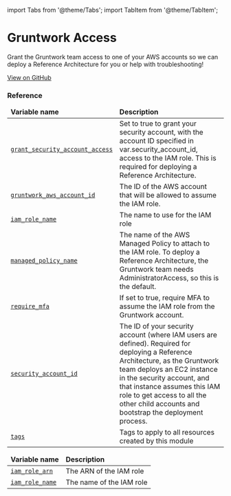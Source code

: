 import Tabs from '@theme/Tabs';
import TabItem from '@theme/TabItem';

# Gruntwork Access

Grant the Gruntwork team access to one of your AWS accounts so we can deploy a Reference Architecture for you or help with troubleshooting!

<a href="https://github.com/gruntwork-io/terraform-aws-service-catalog/tree/master/modules/landingzone/gruntwork-access" className="link-button">View on GitHub</a>

### Reference 

<Tabs>
  <TabItem value="inputs" label="Inputs" default>
    <table>
        <thead>
            <tr>
                <td><b>Variable name</b></td>
                <td><b>Description</b></td>
            </tr>
        </thead>
        <tbody>
            <tr>
        <td><a name="grant_security_account_access" href="#grant_security_account_access" className="snap-top"><code>grant_security_account_access</code></a></td>
        <td>Set to true to grant your security account, with the account ID specified in var.security_account_id, access to the IAM role. This is required for deploying a Reference Architecture.</td>
    </tr><tr>
        <td><a name="gruntwork_aws_account_id" href="#gruntwork_aws_account_id" className="snap-top"><code>gruntwork_aws_account_id</code></a></td>
        <td>The ID of the AWS account that will be allowed to assume the IAM role.</td>
    </tr><tr>
        <td><a name="iam_role_name" href="#iam_role_name" className="snap-top"><code>iam_role_name</code></a></td>
        <td>The name to use for the IAM role</td>
    </tr><tr>
        <td><a name="managed_policy_name" href="#managed_policy_name" className="snap-top"><code>managed_policy_name</code></a></td>
        <td>The name of the AWS Managed Policy to attach to the IAM role. To deploy a Reference Architecture, the Gruntwork team needs AdministratorAccess, so this is the default.</td>
    </tr><tr>
        <td><a name="require_mfa" href="#require_mfa" className="snap-top"><code>require_mfa</code></a></td>
        <td>If set to true, require MFA to assume the IAM role from the Gruntwork account.</td>
    </tr><tr>
        <td><a name="security_account_id" href="#security_account_id" className="snap-top"><code>security_account_id</code></a></td>
        <td>The ID of your security account (where IAM users are defined). Required for deploying a Reference Architecture, as the Gruntwork team deploys an EC2 instance in the security account, and that instance assumes this IAM role to get access to all the other child accounts and bootstrap the deployment process.</td>
    </tr><tr>
        <td><a name="tags" href="#tags" className="snap-top"><code>tags</code></a></td>
        <td>Tags to apply to all resources created by this module</td>
    </tr>
        </tbody>
    </table>
  </TabItem>
  <TabItem value="outputs" label="Outputs">
    <table>
        <thead>
            <tr>
              <td><b>Variable name</b></td>
              <td><b>Description</b></td>
            </tr>
        </thead>
        <tbody>
            <tr>
        <td><a name="iam_role_arn" href="#iam_role_arn" className="snap-top"><code>iam_role_arn</code></a></td>
        <td>The ARN of the IAM role</td>
    </tr><tr>
        <td><a name="iam_role_name" href="#iam_role_name" className="snap-top"><code>iam_role_name</code></a></td>
        <td>The name of the IAM role</td>
    </tr>
        </tbody>
    </table>
  </TabItem>
</Tabs>


<!-- ##DOCS-SOURCER-START
{"sourcePlugin":"Service Catalog Reference","hash":"23f618ef5ad121363cacf0a6a30e6b18"}
##DOCS-SOURCER-END -->
